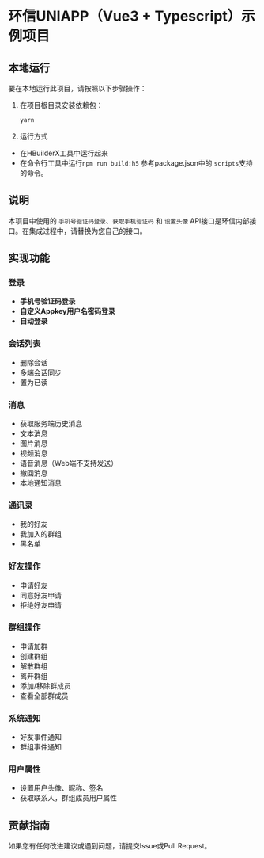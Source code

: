 

# 环信UNIAPP（Vue3 + Typescript）示例项目

## 本地运行

要在本地运行此项目，请按照以下步骤操作：

1. 在项目根目录安装依赖包：

    ```bash
    yarn
    ```

2. 运行方式
  - 在HBuilderX工具中运行起来
  - 在命令行工具中运行`npm run build:h5` 参考package.json中的 `scripts`支持的命令。

## 说明

本项目中使用的 `手机号验证码登录`、`获取手机验证码` 和 `设置头像` API接口是环信内部接口。在集成过程中，请替换为您自己的接口。


## 实现功能

### 登录

- **手机号验证码登录**
- **自定义Appkey用户名密码登录**
- **自动登录**

### 会话列表

- 删除会话
- 多端会话同步
- 置为已读

### 消息

- 获取服务端历史消息
- 文本消息
- 图片消息
- 视频消息
- 语音消息（Web端不支持发送）
- 撤回消息
- 本地通知消息
### 通讯录

- 我的好友
- 我加入的群组
- 黑名单

### 好友操作

- 申请好友
- 同意好友申请
- 拒绝好友申请

### 群组操作

- 申请加群
- 创建群组
- 解散群组
- 离开群组
- 添加/移除群成员
- 查看全部群成员

### 系统通知

- 好友事件通知
- 群组事件通知

### 用户属性

- 设置用户头像、昵称、签名
- 获取联系人，群组成员用户属性

## 贡献指南

如果您有任何改进建议或遇到问题，请提交Issue或Pull Request。
